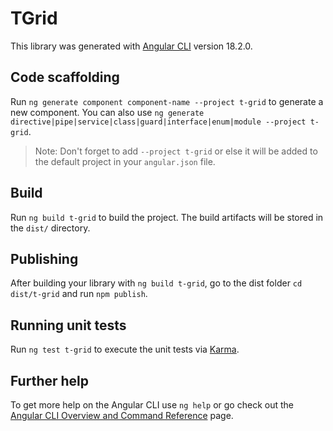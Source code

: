 # TGrid

This library was generated with [Angular CLI](https://github.com/angular/angular-cli) version 18.2.0.

## Code scaffolding

Run `ng generate component component-name --project t-grid` to generate a new component. You can also use `ng generate directive|pipe|service|class|guard|interface|enum|module --project t-grid`.
> Note: Don't forget to add `--project t-grid` or else it will be added to the default project in your `angular.json` file. 

## Build

Run `ng build t-grid` to build the project. The build artifacts will be stored in the `dist/` directory.

## Publishing

After building your library with `ng build t-grid`, go to the dist folder `cd dist/t-grid` and run `npm publish`.

## Running unit tests

Run `ng test t-grid` to execute the unit tests via [Karma](https://karma-runner.github.io).

## Further help

To get more help on the Angular CLI use `ng help` or go check out the [Angular CLI Overview and Command Reference](https://angular.dev/tools/cli) page.
